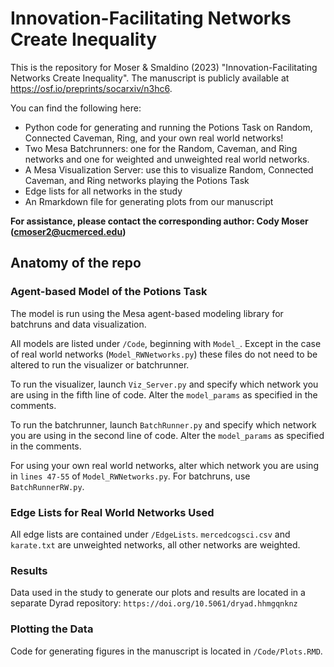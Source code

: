 # Innovation-Facilitating Networks Create Inequality

This is the repository for Moser & Smaldino (2023) "Innovation-Facilitating Networks Create Inequality". The manuscript is publicly available at https://osf.io/preprints/socarxiv/n3hc6.

You can find the following here:
- Python code for generating and running the Potions Task on Random, Connected Caveman, Ring, and your own real world networks! 
- Two Mesa Batchrunners: one for the Random, Caveman, and Ring networks and one for weighted and unweighted real world networks.
- A Mesa Visualization Server: use this to visualize Random, Connected Caveman, and Ring networks playing the Potions Task 
- Edge lists for all networks in the study
- An Rmarkdown file for generating plots from our manuscript

**For assistance, please contact the corresponding author: Cody Moser (cmoser2@ucmerced.edu)**

## Anatomy of the repo

### Agent-based Model of the Potions Task

The model is run using the Mesa agent-based modeling library for batchruns and data visualization.

All models are listed under `/Code`, beginning with `Model_`. Except in the case of real world networks (`Model_RWNetworks.py`) these files do not need to be altered to run the visualizer or batchrunner.

To run the visualizer, launch `Viz_Server.py` and specify which network you are using in the fifth line of code. Alter the `model_params` as specified in the comments.

To run the batchrunner, launch `BatchRunner.py` and specify which network you are using in the second line of code. Alter the `model_params` as specified in the comments.

For using your own real world networks, alter which network you are using in `lines 47-55` of `Model_RWNetworks.py`. For batchruns, use `BatchRunnerRW.py`.

### Edge Lists for Real World Networks Used

All edge lists are contained under `/EdgeLists`. `mercedcogsci.csv` and `karate.txt` are unweighted networks, all other networks are weighted.

### Results

Data used in the study to generate our plots and results are located in a separate Dyrad repository:
`https://doi.org/10.5061/dryad.hhmgqnknz`

### Plotting the Data

Code for generating figures in the manuscript is located in `/Code/Plots.RMD`.
